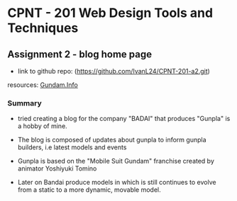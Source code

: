 # CPNT - 201 Web Design Tools and Techniques

## Assignment 2 - blog home page

- link to github repo: (https://github.com/IvanL24/CPNT-201-a2.git)


resources: [Gundam.Info](https://en.gundam.info/)



### Summary 

  * tried creating a blog for the company "BADAI" that produces "Gunpla" is a hobby of mine.

  * The blog  is composed of updates about gunpla to inform gunpla builders, i.e latest models and events

  * Gunpla is based on the "Mobile Suit Gundam" franchise created by animator Yoshiyuki Tomino

  * Later on Bandai produce models in which is still continues to evolve from a static to a more dynamic, movable model.  

